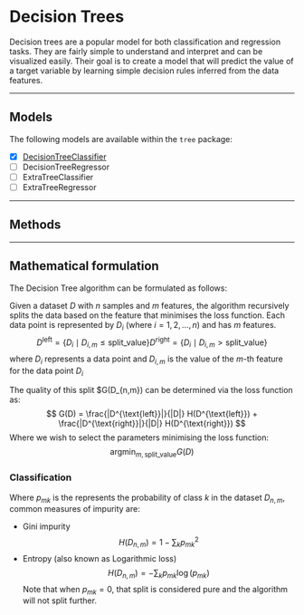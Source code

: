 # Decision Trees

Decision trees are a popular model for both classification and regression tasks. They are fairly simple to understand
and interpret and can be visualized easily. Their goal is to create a model that will predict the value of a target 
variable by learning simple decision rules inferred from the data features.

---

## Models

The following models are available within the `tree` package:

- [x] [DecisionTreeClassifier](tree/decision_tree_classifier.go)
- [ ] DecisionTreeRegressor
- [ ] ExtraTreeClassifier
- [ ] ExtraTreeRegressor

---

## Methods



---

## Mathematical formulation

The Decision Tree algorithm can be formulated as follows:

Given a dataset $D$ with $n$ samples and $m$ features, the algorithm recursively splits the data based on the feature that
minimises the loss function. Each data point is represented by $D_i$ (where $i = 1, 2, \dots, n$) and has $m$ features.
$$
D^{\text{left}} = \{ D_i \mid D_{i,m} \leq \text{split\_value} \}
D^{\text{right}} = \{ D_i \mid D_{i,m} > \text{split\_value} \}
$$
where $D_i$ represents a data point and $D_{i,m}$ is the value of the $m$-th feature for the data point $D_i$

The quality of this split $G(D_{n,m}) can be determined via the loss function as:
$$
G(D) = \frac{|D^{\text{left}}|}{|D|} H(D^{\text{left}}) + \frac{|D^{\text{right}}|}{|D|} H(D^{\text{right}})
$$
Where we wish to select the parameters minimising the loss function:
$$
\text{argmin}_{m, \text{split\_value}} G(D)
$$

### Classification

Where $p_{mk}$ is the represents the probability of class $k$ in the dataset $D_{n,m}$, common measures of impurity are:
- Gini impurity
$$
H(D_{n,m}) = 1 - \sum_{k}p_{mk}^{2}
$$
- Entropy (also known as Logarithmic loss)
$$
H(D_{n,m}) = -\sum_{k}p_{mk}\log(p_{mk})
$$
Note that when $p_{mk} = 0$, that split is considered pure and the algorithm will not split further.
